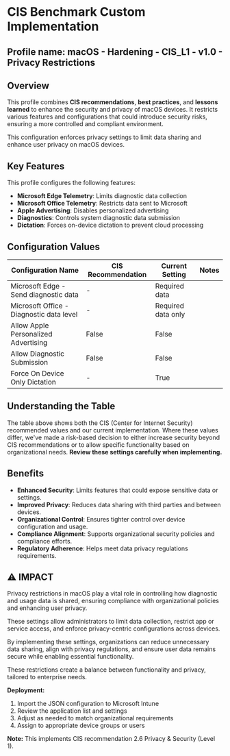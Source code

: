 # CIS Benchmark Custom Implementation
## Profile name: macOS - Hardening - CIS_L1 - v1.0 - Privacy Restrictions

## Overview
This profile combines **CIS recommendations**, **best practices**, and **lessons learned** to enhance the security and privacy of macOS devices. 
It restricts various features and configurations that could introduce security risks, ensuring a more controlled and compliant environment.  

This configuration enforces privacy settings to limit data sharing and enhance user privacy on macOS devices.

## Key Features  
This profile configures the following features:  

- **Microsoft Edge Telemetry**: Limits diagnostic data collection
- **Microsoft Office Telemetry**: Restricts data sent to Microsoft
- **Apple Advertising**: Disables personalized advertising
- **Diagnostics**: Controls system diagnostic data submission
- **Dictation**: Forces on-device dictation to prevent cloud processing

## Configuration Values  
| Configuration Name | CIS Recommendation | Current Setting | Notes |
|-------------------|-------------------|-----------------|-------|
| Microsoft Edge - Send diagnostic data | - | Required data | |
| Microsoft Office - Diagnostic data level | - | Required data only | |
| Allow Apple Personalized Advertising | False | False | |
| Allow Diagnostic Submission | False | False | |
| Force On Device Only Dictation | - | True | |

## Understanding the Table
The table above shows both the CIS (Center for Internet Security) recommended values and our current implementation. Where these values differ, we've made a risk-based decision to either increase security beyond CIS recommendations or to allow specific functionality based on organizational needs. **Review these settings carefully when implementing.**

## Benefits  
- **Enhanced Security**: Limits features that could expose sensitive data or settings.  
- **Improved Privacy**: Reduces data sharing with third parties and between devices.  
- **Organizational Control**: Ensures tighter control over device configuration and usage.  
- **Compliance Alignment**: Supports organizational security policies and compliance efforts.
- **Regulatory Adherence**: Helps meet data privacy regulations requirements.

## ⚠️  IMPACT
Privacy restrictions in macOS play a vital role in controlling how diagnostic and usage data is shared, ensuring compliance with organizational policies and enhancing user privacy. 

These settings allow administrators to limit data collection, restrict app or service access, and enforce privacy-centric configurations across devices.

By implementing these settings, organizations can reduce unnecessary data sharing, align with privacy regulations, and ensure user data remains secure while enabling essential functionality. 

These restrictions create a balance between functionality and privacy, tailored to enterprise needs.

**Deployment:**
1. Import the JSON configuration to Microsoft Intune
2. Review the application list and settings
3. Adjust as needed to match organizational requirements
4. Assign to appropriate device groups or users

**Note:** This implements CIS recommendation 2.6 Privacy & Security (Level 1).
